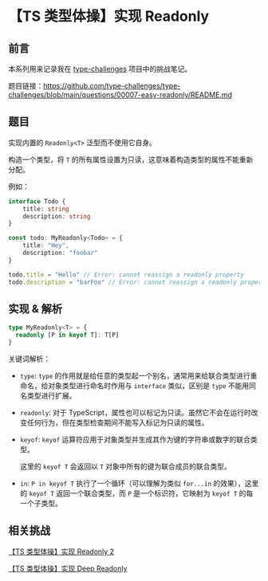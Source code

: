# 【TS 类型体操】实现 Readonly

## 前言

本系列用来记录我在 [type-challenges](https://github.com/type-challenges/type-challenges) 项目中的挑战笔记。

题目链接：https://github.com/type-challenges/type-challenges/blob/main/questions/00007-easy-readonly/README.md

## 题目

实现内置的 `Readonly<T>` 泛型而不使用它自身。

构造一个类型，将 `T` 的所有属性设置为只读，这意味着构造类型的属性不能重新分配。

例如：

```ts
interface Todo {
    title: string
    description: string
}

const todo: MyReadonly<Todo> = {
    title: "Hey",
    description: "foobar"
}

todo.title = "Hello" // Error: cannot reassign a readonly property
todo.description = "barFoo" // Error: cannot reassign a readonly property
```

## 实现 & 解析

```ts
type MyReadonly<T> = {
  readonly [P in keyof T]: T[P]
}
```

关键词解析：

- `type`: `type` 的作用就是给任意的类型起一个别名，通常用来给联合类型进行重命名，给对象类型进行命名时作用与 `interface` 类似，区别是 `type` 不能用同名类型进行扩展。

- `readonly`: 对于 TypeScript，属性也可以标记为只读。虽然它不会在运行时改变任何行为，但在类型检查期间不能写入标记为只读的属性。

- `keyof`: `keyof` 运算符应用于对象类型并生成其作为键的字符串或数字的联合类型。

  这里的 `keyof T` 会返回以 `T` 对象中所有的键为联合成员的联合类型。

- `in`: `P in keyof T` 执行了一个循环（可以理解为类似 `for...in` 的效果），这里的 `keyof T` 返回一个联合类型，而 `P` 是一个标识符，它映射为 `keyof T` 的每一个子类型。

## 相关挑战

[【TS 类型体操】实现 Readonly 2](./%E3%80%90TS%20%E7%B1%BB%E5%9E%8B%E4%BD%93%E6%93%8D%E3%80%91%E5%AE%9E%E7%8E%B0%20Readonly%202.md)

[【TS 类型体操】实现 Deep Readonly](./%E3%80%90TS%20%E7%B1%BB%E5%9E%8B%E4%BD%93%E6%93%8D%E3%80%91%E5%AE%9E%E7%8E%B0%20Deep%20Readonly.md)
